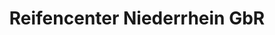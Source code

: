 ---
title: "Reifencenter Niederrhein GbR"
url: /kevelaer/reifencenter-niederrhein-gbr/
shop: Reifen
---
